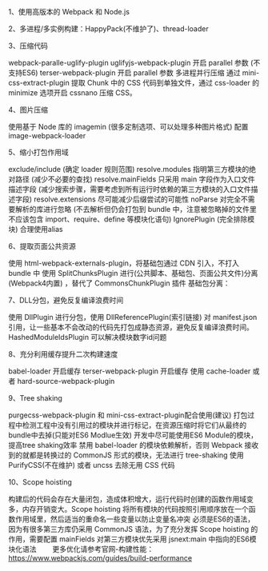 1、使用高版本的 Webpack 和 Node.js

2、多进程/多实例构建：HappyPack(不维护了)、thread-loader

3、压缩代码

webpack-paralle-uglify-plugin
uglifyjs-webpack-plugin 开启 parallel 参数 (不支持ES6)
terser-webpack-plugin 开启 parallel 参数
多进程并行压缩
通过 mini-css-extract-plugin 提取 Chunk 中的 CSS 代码到单独文件，通过 css-loader 的 minimize 选项开启 cssnano 压缩 CSS。

4、图片压缩

使用基于 Node 库的 imagemin (很多定制选项、可以处理多种图片格式)
配置 image-webpack-loader


5、缩小打包作用域

exclude/include (确定 loader 规则范围)
resolve.modules 指明第三方模块的绝对路径 (减少不必要的查找)
resolve.mainFields 只采用 main 字段作为入口文件描述字段 (减少搜索步骤，需要考虑到所有运行时依赖的第三方模块的入口文件描述字段)
resolve.extensions 尽可能减少后缀尝试的可能性
noParse 对完全不需要解析的库进行忽略 (不去解析但仍会打包到 bundle 中，注意被忽略掉的文件里不应该包含 import、require、define 等模块化语句)
IgnorePlugin (完全排除模块)
合理使用alias

6、提取页面公共资源

使用 html-webpack-externals-plugin，将基础包通过 CDN 引入，不打入 bundle 中
使用 SplitChunksPlugin 进行(公共脚本、基础包、页面公共文件)分离(Webpack4内置) ，替代了 CommonsChunkPlugin 插件
基础包分离：

7、DLL分包，避免反复编译浪费时间

使用 DllPlugin 进行分包，使用 DllReferencePlugin(索引链接) 对 manifest.json 引用，让一些基本不会改动的代码先打包成静态资源，避免反复编译浪费时间。
HashedModuleIdsPlugin 可以解决模块数字id问题

8、充分利用缓存提升二次构建速度

babel-loader 开启缓存
terser-webpack-plugin 开启缓存
使用 cache-loader 或者 hard-source-webpack-plugin

9、Tree shaking

purgecss-webpack-plugin 和 mini-css-extract-plugin配合使用(建议)
打包过程中检测工程中没有引用过的模块并进行标记，在资源压缩时将它们从最终的bundle中去掉(只能对ES6 Modlue生效) 开发中尽可能使用ES6 Module的模块，提高tree shaking效率
禁用 babel-loader 的模块依赖解析，否则 Webpack 接收到的就都是转换过的 CommonJS 形式的模块，无法进行 tree-shaking
使用 PurifyCSS(不在维护) 或者 uncss 去除无用 CSS 代码

10、Scope hoisting

构建后的代码会存在大量闭包，造成体积增大，运行代码时创建的函数作用域变多，内存开销变大。Scope hoisting 将所有模块的代码按照引用顺序放在一个函数作用域里，然后适当的重命名一些变量以防止变量名冲突
必须是ES6的语法，因为有很多第三方库仍采用 CommonJS 语法，为了充分发挥 Scope hoisting 的作用，需要配置 mainFields 对第三方模块优先采用 jsnext:main 中指向的ES6模块化语法
　　更多优化请参考官网-构建性能：https://www.webpackjs.com/guides/build-performance